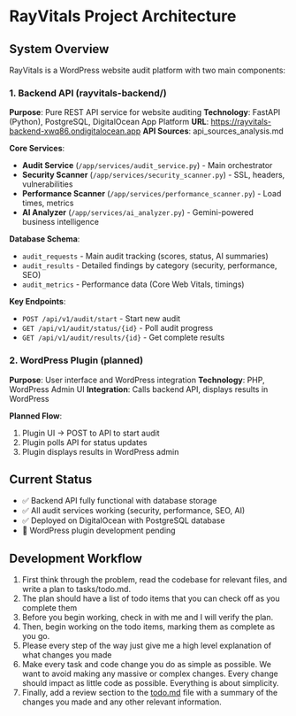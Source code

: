 # RayVitals Project Architecture

## System Overview
RayVitals is a WordPress website audit platform with two main components:

### 1. Backend API (rayvitals-backend/)
**Purpose**: Pure REST API service for website auditing
**Technology**: FastAPI (Python), PostgreSQL, DigitalOcean App Platform
**URL**: https://rayvitals-backend-xwq86.ondigitalocean.app
**API Sources**: api_sources_analysis.md

**Core Services**:
- **Audit Service** (`/app/services/audit_service.py`) - Main orchestrator
- **Security Scanner** (`/app/services/security_scanner.py`) - SSL, headers, vulnerabilities
- **Performance Scanner** (`/app/services/performance_scanner.py`) - Load times, metrics
- **AI Analyzer** (`/app/services/ai_analyzer.py`) - Gemini-powered business intelligence

**Database Schema**:
- `audit_requests` - Main audit tracking (scores, status, AI summaries)
- `audit_results` - Detailed findings by category (security, performance, SEO)
- `audit_metrics` - Performance data (Core Web Vitals, timings)

**Key Endpoints**:
- `POST /api/v1/audit/start` - Start new audit
- `GET /api/v1/audit/status/{id}` - Poll audit progress
- `GET /api/v1/audit/results/{id}` - Get complete results

### 2. WordPress Plugin (planned)
**Purpose**: User interface and WordPress integration
**Technology**: PHP, WordPress Admin UI
**Integration**: Calls backend API, displays results in WordPress

**Planned Flow**:
1. Plugin UI → POST to API to start audit
2. Plugin polls API for status updates
3. Plugin displays results in WordPress admin

## Current Status
- ✅ Backend API fully functional with database storage
- ✅ All audit services working (security, performance, SEO, AI)
- ✅ Deployed on DigitalOcean with PostgreSQL database
- 🚧 WordPress plugin development pending

## Development Workflow

1. First think through the problem, read the codebase for relevant files, and write a plan to tasks/todo.md.
2. The plan should have a list of todo items that you can check off as you complete them
3. Before you begin working, check in with me and I will verify the plan.
4. Then, begin working on the todo items, marking them as complete as you go.
5. Please every step of the way just give me a high level explanation of what changes you made
6. Make every task and code change you do as simple as possible. We want to avoid making any massive or complex changes. Every change should impact as little code as possible. Everything is about simplicity.
7. Finally, add a review section to the [todo.md](http://todo.md/) file with a summary of the changes you made and any other relevant information.